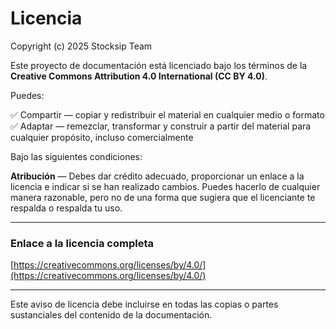 ﻿# Licencia

Copyright (c) 2025 Stocksip Team

Este proyecto de documentación está licenciado bajo los términos de la **Creative Commons Attribution 4.0 International (CC BY 4.0)**.

Puedes:

✅ Compartir — copiar y redistribuir el material en cualquier medio o formato  
✅ Adaptar — remezclar, transformar y construir a partir del material para cualquier propósito, incluso comercialmente

Bajo las siguientes condiciones:

**Atribución** — Debes dar crédito adecuado, proporcionar un enlace a la licencia e indicar si se han realizado cambios. Puedes hacerlo de cualquier manera razonable, pero no de una forma que sugiera que el licenciante te respalda o respalda tu uso.

---

### Enlace a la licencia completa

[https://creativecommons.org/licenses/by/4.0/](https://creativecommons.org/licenses/by/4.0/)

---

Este aviso de licencia debe incluirse en todas las copias o partes sustanciales del contenido de la documentación.
